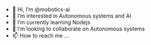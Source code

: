 - 👋 Hi, I’m @mobotics-ai
- 👀 I’m interested in Autonomous systems and AI
- 🌱 I’m currently learning Nodejs
- 💞️ I’m looking to collaborate on Autonomous systems
- 📫 How to reach me ...

<!---
mobotics-ai/mobotics-ai is a ✨ special ✨ repository because its `README.md` (this file) appears on your GitHub profile.
You can click the Preview link to take a look at your changes.
--->
